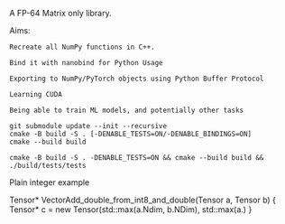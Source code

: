 A FP-64 Matrix only library.

Aims:
    
    Recreate all NumPy functions in C++.
    
    Bind it with nanobind for Python Usage

    Exporting to NumPy/PyTorch objects using Python Buffer Protocol

    Learning CUDA

    Being able to train ML models, and potentially other tasks

```
git submodule update --init --recursive
cmake -B build -S . [-DENABLE_TESTS=ON/-DENABLE_BINDINGS=ON]
cmake --build build
```

```
cmake -B build -S . -DENABLE_TESTS=ON && cmake --build build && ./build/tests/tests
```

Plain integer example

Tensor* VectorAdd_double_from_int8_and_double(Tensor a, Tensor b)
{
    Tensor* c = new Tensor(std::max(a.Ndim, b.NDim), std::max(a.)
}